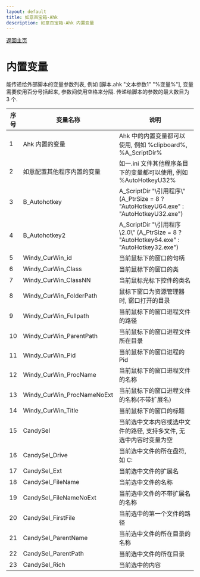 ```yaml
---
layout: default
title: 如意百宝箱-Ahk
description: 如意百宝箱-Ahk 内置变量
---
```


[返回主页](index.md)

# [](#header-2) 内置变量

能传递给外部脚本的变量参数列表, 例如 \[脚本.ahk "文本参数1" "%变量%"\], 变量需要使用百分号括起来, 参数间使用空格来分隔. 传递给脚本的参数的最大数目为 3 个.  

| 序号 | 变量名称 | 说明 | 
| ----------- | ----------- | ----------- | 
|1|Ahk 内置的变量|Ahk 中的内置变量都可以使用, 例如 %clipboard%, %A_ScriptDir%|
|2|如意配置其他程序内置的变量|如一.ini 文件其他程序条目下的变量都可以使用, 例如 %AutoHotkeyU32%|
|3|B_Autohotkey|A_ScriptDir "\引用程序\\" (A_PtrSize = 8 ? "AutoHotkeyU64.exe" : "AutoHotkeyU32.exe")|
|4|B_Autohotkey2|A_ScriptDir "\引用程序\2.0\\" (A_PtrSize = 8 ? "AutoHotkey64.exe" : "AutoHotkey32.exe")|
|5|Windy_CurWin_id|当前鼠标下的窗口的句柄|
|6|Windy_CurWin_Class|当前鼠标下的窗口的类|
|7|Windy_CurWin_ClassNN|当前鼠标光标下控件的类名|
|8|Windy_CurWin_FolderPath|鼠标下窗口为资源管理器时, 窗口打开的目录|
|9|Windy_CurWin_Fullpath|当前鼠标下的窗口进程文件的路径|
|10|Windy_CurWin_ParentPath|当前鼠标下的窗口进程文件所在目录|
|11|Windy_CurWin_Pid|当前鼠标下的窗口进程的 Pid|
|12|Windy_CurWin_ProcName|当前鼠标下的窗口进程文件的名称|
|13|Windy_CurWin_ProcNameNoExt|当前鼠标下的窗口进程文件的名称(不带扩展名)|
|14|Windy_CurWin_Title|当前鼠标下的窗口的标题|
|15|CandySel|当前选中文本内容或选中文件的路径, 支持多文件, 无选中内容时变量为空|
|16|CandySel_Drive|当前选中文件的所在盘符, 如 C:|
|17|CandySel_Ext|当前选中文件的扩展名|
|18|CandySel_FileName|当前选中文件的名称|
|19|CandySel_FileNameNoExt|当前选中文件的不带扩展名的名称|
|20|CandySel_FirstFile|当前选中的第一个文件的路径|
|21|CandySel_ParentName|当前选中文件的所在目录的名称|
|22|CandySel_ParentPath|当前选中文件的所在目录|
|23|CandySel_Rich|当前选中的内容|

